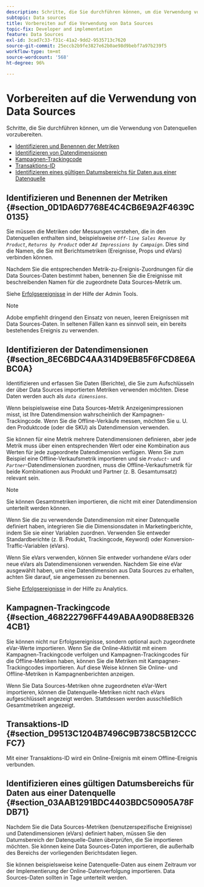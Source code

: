 ```yaml
---
description: Schritte, die Sie durchführen können, um die Verwendung von Datenquellen vorzubereiten.
subtopic: Data sources
title: Vorbereiten auf die Verwendung von Data Sources
topic-fix: Developer and implementation
feature: Data Sources
exl-id: 3cad7c33-f31c-41a2-9dd2-9535713c7620
source-git-commit: 25eccb2b9fe3827e62b0ae98d9bebf7a97b239f5
workflow-type: tm+mt
source-wordcount: '568'
ht-degree: 96%

---
```


# Vorbereiten auf die Verwendung von Data Sources

Schritte, die Sie durchführen können, um die Verwendung von Datenquellen vorzubereiten.

* [Identifizieren und Benennen der Metriken ](/help/import/c-data-sources/datasrc-preparing.md#section_0D1DA6D7768E4C4CB6E9A2F4639C0135)
* [Identifizieren von Datendimensionen](/help/import/c-data-sources/datasrc-preparing.md#section_8EC6BDC4AA314D9EB85F6FCD8E6ABC0A)
* [Kampagnen-Trackingcode](/help/import/c-data-sources/datasrc-preparing.md#section_468222796FF449ABAA90D88EB3264CB1)
* [Transaktions-ID](/help/import/c-data-sources/datasrc-preparing.md#section_D9513C1204B7496C9B738C5B12CCCFC7)
* [Identifizieren eines gültigen Datumsbereichs für Daten aus einer Datenquelle](/help/import/c-data-sources/datasrc-preparing.md#section_03AAB1291BDC4403BDC50905A78FDB71)

## Identifizieren und Benennen der Metriken {#section_0D1DA6D7768E4C4CB6E9A2F4639C0135}

Sie müssen die Metriken oder Messungen verstehen, die in den Datenquellen enthalten sind, beispielsweise *`Off-line Sales Revenue by Product`*, *`Returns by Product`* oder *`Ad Impressions by Campaign`*. Dies sind die Namen, die Sie mit Berichtsmetriken (Ereignisse, Props und eVars) verbinden können.

Nachdem Sie die entsprechenden Metrik-zu-Ereignis-Zuordnungen für die Data Sources-Daten bestimmt haben, benennen Sie die Ereignisse mit beschreibenden Namen für die zugeordnete Data Sources-Metrik um.

Siehe [Erfolgsereignisse](https://experienceleague.adobe.com/docs/analytics/admin/admin-tools/success-events/success-event.html?lang=de) in der Hilfe der Admin Tools.

>[!NOTE]
>
>Adobe empfiehlt dringend den Einsatz von neuen, leeren Ereignissen mit Data Sources-Daten. In seltenen Fällen kann es sinnvoll sein, ein bereits bestehendes Ereignis zu verwenden.

## Identifizieren der Datendimensionen {#section_8EC6BDC4AA314D9EB85F6FCD8E6ABC0A}

Identifizieren und erfassen Sie Daten (Berichte), die Sie zum Aufschlüsseln der über Data Sources importierten Metriken verwenden möchten. Diese Daten werden auch als  *`data dimensions`*.

Wenn beispielsweise eine Data Sources-Metrik Anzeigenimpressionen misst, ist Ihre Datendimension wahrscheinlich der Kampagnen-Trackingcode. Wenn Sie die Offline-Verkäufe messen, möchten Sie u. U. den Produktcode (oder die SKU) als Datendimension verwenden.

Sie können für eine Metrik mehrere Datendimensionen definieren, aber jede Metrik muss über einen entsprechenden Wert oder eine Kombination aus Werten für jede zugeordnete Datendimension verfügen. Wenn Sie zum Beispiel eine Offline-Verkaufsmetrik importieren und sie  *`Product`*- und *`Partner`*-Datendimensionen zuordnen, muss die Offline-Verkaufsmetrik für beide Kombinationen aus Produkt und Partner (z. B. Gesamtumsatz) relevant sein.

>[!NOTE]
>
>Sie können Gesamtmetriken importieren, die nicht mit einer Datendimension unterteilt werden können.

Wenn Sie die zu verwendende Datendimension mit einer Datenquelle definiert haben, integrieren Sie die Dimensionsdaten in Marketingberichte, indem Sie sie einer Variablen zuordnen. Verwenden Sie entweder Standardberichte (z. B. Produkt, Trackingcode, Keyword) oder Konversion-Traffic-Variablen (eVars).

Wenn Sie eVars verwenden, können Sie entweder vorhandene eVars oder neue eVars als Datendimensionen verwenden. Nachdem Sie eine eVar ausgewählt haben, um eine Datendimension aus Data Sources zu erhalten, achten Sie darauf, sie angemessen zu benennen.

Siehe [Erfolgsereignisse](https://experienceleague.adobe.com/docs/analytics/admin/admin-tools/success-events/success-event.html) in der Hilfe zu Analytics.

## Kampagnen-Trackingcode {#section_468222796FF449ABAA90D88EB3264CB1}

Sie können nicht nur Erfolgsereignisse, sondern optional auch zugeordnete eVar-Werte importieren. Wenn Sie die Online-Aktivität mit einem Kampagnen-Trackingcode verfolgen und Kampagnen-Trackingcodes für die Offline-Metriken haben, können Sie die Metriken mit Kampagnen-Trackingcodes importieren. Auf diese Weise können Sie Online- und Offline-Metriken in Kampagnenberichten anzeigen.

Wenn Sie Data Sources-Metriken ohne zugeordneten eVar-Wert importieren, können die Datenquelle-Metriken nicht nach eVars aufgeschlüsselt angezeigt werden. Stattdessen werden ausschließlich Gesamtmetriken angezeigt.

## Transaktions-ID {#section_D9513C1204B7496C9B738C5B12CCCFC7}

Mit einer Transaktions-ID wird ein Online-Ereignis mit einem Offline-Ereignis verbunden.

## Identifizieren eines gültigen Datumsbereichs für Daten aus einer Datenquelle {#section_03AAB1291BDC4403BDC50905A78FDB71}

Nachdem Sie die Data Sources-Metriken (benutzerspezifische Ereignisse) und Datendimensionen (eVars) definiert haben, müssen Sie den Datumsbereich der Datenquelle-Daten überprüfen, die Sie importieren möchten. Sie können keine Data Sources-Daten importieren, die außerhalb des Bereichs der vorliegenden Berichtsdaten liegen.

Sie können beispielsweise keine Datenquelle-Daten aus einem Zeitraum vor der Implementierung der Online-Datenverfolgung importieren. Data Sources-Daten sollten in Tage unterteilt werden.
